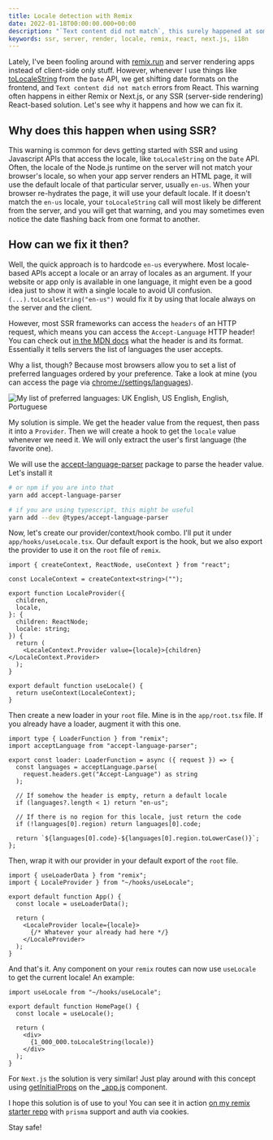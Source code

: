 ```yaml
---
title: Locale detection with Remix
date: 2022-01-18T00:00:00.000+00:00
description: "`Text content did not match`, this surely happened at some point if using any Javascript API that accesses the default locale during server rendering. Let's fix it!"
keywords: ssr, server, render, locale, remix, react, next.js, i18n
---
```


Lately, I've been fooling around with [remix.run](https://remix.run) and server rendering apps instead of client-side only stuff. However, whenever I use things like  [toLocaleString](https://developer.mozilla.org/pt-BR/docs/Web/JavaScript/Reference/Global_Objects/Date/toLocaleString) from the `Date` API, we get shifting date formats on the frontend, and `Text content did not match` errors from React. This warning often happens in either Remix or Next.js, or any SSR (server-side rendering) React-based solution. Let's see why it happens and how we can fix it.

## Why does this happen when using SSR?

This warning is common for devs getting started with SSR and using Javascript APIs that access the locale, like `toLocaleString` on the `Date` API. Often, the locale of the Node.js runtime on the server will not match your browser's locale, so when your app server renders an HTML page, it will use the default locale of that particular server, usually `en-us`. When your browser re-hydrates the page, it will use your default locale. If it doesn't match the `en-us` locale, your `toLocaleString` call will most likely be different from the server, and you will get that warning, and you may sometimes even notice the date flashing back from one format to another.

## How can we fix it then?

Well, the quick approach is to hardcode `en-us` everywhere. Most locale-based APIs accept a locale or an array of locales as an argument. If your website or app only is available in one language, it might even be a good idea just to show it with a single locale to avoid UI confusion. `(...).toLocaleString("en-us")` would fix it by using that locale always on the server and the client.

However, most SSR frameworks can access the `headers` of an HTTP request, which means you can access the `Accept-Language` HTTP header! You can check out [in the MDN docs](https://developer.mozilla.org/en-US/docs/Web/HTTP/Headers/Accept-Language) what the header is and its format. Essentially it tells servers the list of languages the user accepts.

Why a list, though? Because most browsers allow you to set a list of preferred languages ordered by your preference. Take a look at mine (you can access the page via [chrome://settings/languages](chrome://settings/languages)).

![My list of preferred languages: UK English, US English, English, Portuguese](/images/browser-languages.png)

My solution is simple. We get the header value from the request, then pass it into a `Provider`. Then we will create a hook to get the `locale` value whenever we need it. We will only extract the user's first language (the favorite one).

We will use the [accept-language-parser](https://www.npmjs.com/package/accept-language-parser) package to parse the header value. Let's install it

```bash
# or npm if you are into that
yarn add accept-language-parser

# if you are using typescript, this might be useful
yarn add --dev @types/accept-language-parser
```

Now, let's create our provider/context/hook combo. I'll put it under `app/hooks/useLocale.tsx`. Our default export is the hook, but we also export the provider to use it on the `root` file of `remix`.

```tsx:app/hooks/useLocale.tsx
import { createContext, ReactNode, useContext } from "react";

const LocaleContext = createContext<string>("");

export function LocaleProvider({
  children,
  locale,
}: {
  children: ReactNode;
  locale: string;
}) {
  return (
    <LocaleContext.Provider value={locale}>{children}</LocaleContext.Provider>
  );
}

export default function useLocale() {
  return useContext(LocaleContext);
}
```

Then create a new loader in your `root` file. Mine is in the `app/root.tsx` file. If you already have a loader, augment it with this one.

```tsx:app/root.tsx
import type { LoaderFunction } from "remix";
import acceptLanguage from "accept-language-parser";

export const loader: LoaderFunction = async ({ request }) => {
  const languages = acceptLanguage.parse(
    request.headers.get("Accept-Language") as string
  );

  // If somehow the header is empty, return a default locale
  if (languages?.length < 1) return "en-us";

  // If there is no region for this locale, just return the code
  if (!languages[0].region) return languages[0].code;

  return `${languages[0].code}-${languages[0].region.toLowerCase()}`;
};
```

Then, wrap it with our provider in your default export of the `root` file.

```tsx:app/root.tsx
import { useLoaderData } from "remix";
import { LocaleProvider } from "~/hooks/useLocale";

export default function App() {
  const locale = useLoaderData();

  return (
    <LocaleProvider locale={locale}>
      {/* Whatever your already had here */}
    </LocaleProvider>
  );
}
```

And that's it. Any component on your `remix` routes can now use `useLocale` to get the current locale! An example:

```tsx:app/routes/index.tsx
import useLocale from "~/hooks/useLocale";

export default function HomePage() {
  const locale = useLocale();

  return (
    <div>
      {1_000_000.toLocaleString(locale)}
    </div>
  );
}
```

For `Next.js` the solution is very similar! Just play around with this concept using [getInitialProps](https://nextjs.org/docs/api-reference/data-fetching/get-initial-props) on the [_app.js](https://nextjs.org/docs/advanced-features/custom-app) component.

I hope this solution is of use to you! You can see it in action [on my remix starter repo](https://github.com/jfranciscosousa/remix-prisma-starter) with `prisma` support and auth via cookies.

Stay safe!
